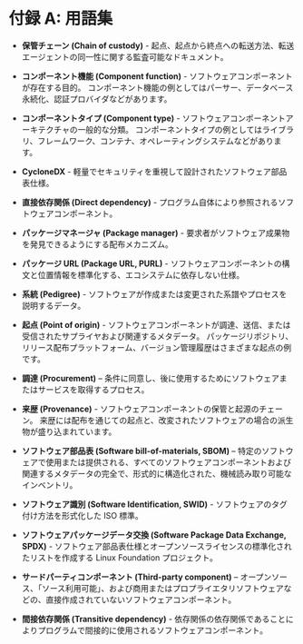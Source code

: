 # 付録 A: 用語集

- **保管チェーン (Chain of custody)** - 起点、起点から終点への転送方法、転送エージェントの同一性に関する監査可能なドキュメント。


- **コンポーネント機能 (Component function)** - ソフトウェアコンポーネントが存在する目的。
コンポーネント機能の例としてはパーサー、データベース永続化、認証プロバイダなどがあります。

- **コンポーネントタイプ (Component type)** - ソフトウェアコンポーネントアーキテクチャの一般的な分類。
コンポーネントタイプの例としてはライブラリ、フレームワーク、コンテナ、オペレーティングシステムなどがあります。

- **CycloneDX** - 軽量でセキュリティを重視して設計されたソフトウェア部品表仕様。

- **直接依存関係 (Direct dependency)** - プログラム自体により参照されるソフトウェアコンポーネント。

- **パッケージマネージャ (Package manager)** - 要求者がソフトウェア成果物を発見できるようにする配布メカニズム。

- **パッケージ URL (Package URL, PURL)** - ソフトウェアコンポーネントの構文と位置情報を標準化する、エコシステムに依存しない仕様。


- **系統 (Pedigree)** - ソフトウェアが作成または変更された系譜やプロセスを説明するデータ。

- **起点 (Point of origin)** - ソフトウェアコンポーネントが調達、送信、または受信されたサプライヤおよび関連するメタデータ。
パッケージリポジトリ、リリース配布プラットフォーム、バージョン管理履歴はさまざまな起点の例です。


- **調達 (Procurement)** – 条件に同意し、後に使用するためにソフトウェアまたはサービスを取得するプロセス。

- **来歴 (Provenance)** - ソフトウェアコンポーネントの保管と起源のチェーン。
来歴には配布を通じての起点と、改変されたソフトウェアの場合の派生物が盛り込まれています。

- **ソフトウェア部品表 (Software bill-of-materials, SBOM)** – 特定のソフトウェアで使用または提供される、すべてのソフトウェアコンポーネントおよび関連するメタデータの完全で、形式的に構造化された、機械読み取り可能なインベントリ。


- **ソフトウェア識別 (Software Identification, SWID)** - ソフトウェアのタグ付け方法を形式化した ISO 標準。

- **ソフトウェアパッケージデータ交換 (Software Package Data Exchange, SPDX)** - ソフトウェア部品表仕様とオープンソースライセンスの標準化されたリストを作成する Linux Foundation プロジェクト。


- **サードパーティコンポーネント (Third-party component)** – オープンソース、「ソース利用可能」、および商用またはプロプライエタリソフトウェアなどの、直接作成されていないソフトウェアコンポーネント。


- **間接依存関係 (Transitive dependency)** - 依存関係の依存関係であることによりプログラムで間接的に使用されるソフトウェアコンポーネント。


<div style="page-break-after: always; visibility: hidden">
\newpage
</div>
